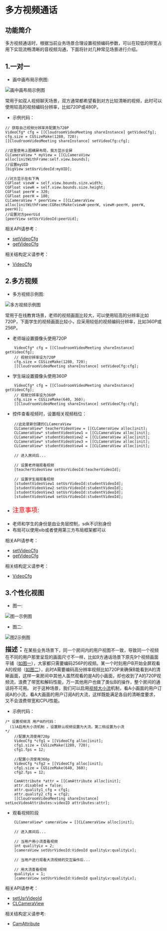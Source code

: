 # 多方视频通话

## 功能简介

多方视频通话时，根据当前业务场景合理设置视频编码参数，可以在较低的带宽占用下实现流畅清晰的音视频沟通，下面将针对几种常见场景进行介绍。


<h2 id=one> 1.一对一</h2>

- 画中画布局示例图:

![画中画布局示例图](./images/layout_overlap.jpg)

常用于如双人视频聊天场景，双方通常都希望看到对方比较清晰的视频，此时可以使用较高的视频编码分辨率，比如720P或480P。


- 示例代码：

```oc
// 获取自己视频分辨率并配置为720P
VideoCfg* cfg = [[CloudroomVideoMeeting shareInstance] getVideoCfg];
cfg.size = CGSizeMake(1280, 720);
[[CloudroomVideoMeeting shareInstance] setVideoCfg:cfg];

//这里使用上图横屏布局，我方显示全屏
CLCameraView * myView = [[CLCameraView alloc]initWithFrame:self.view.bounds];
//设置myUID
[bigView setUsrVideoId:myUID];

//对方显示在右下角
CGFloat viewW = self.view.bounds.size.width;
CGFloat viewH = self.view.bounds.size.height;
CGFloat peerW = 320;
CGFloat peerH = 180;
CLCameraView * peerView = [[CLCameraView alloc]initWithFrame:CGRectMake(viewW-peerW, viewH-peerH, peerW, peerH)];
//设置对方peerUid
[peerView setUsrVideoId:peerUid];

```

相关API请参考：
+ [setVideoCfg](Apis.md#setVideoCfg)
+ [getVideoCfg](Apis.md#getVideoCfg)

相关结构定义请参考：
+ [VideoCfg](TypeDefinitions.md#VideoCfg)


<h2 id=more> 2.多方视频</h2>

- 多方视频示例图:

![多方视频示例图](./images/five.jpg)

常用于在线教育场景，老师的视频画面比较大，可以使用较高的分辨率比如720P，下面学生的视频画面比较小，应采用较低的视频编码分辨率，比如360P或256P。


- 老师端设置摄像头使用720P

```oc
    VideoCfg* cfg = [[CloudroomVideoMeeting shareInstance] getVideoCfg];
    // 视频分辨率设为720P
    cfg.size = CGSizeMake(1280, 720);
    [[CloudroomVideoMeeting shareInstance] setVideoCfg:cfg];
```

- 学生端设置摄像头使用360P

```oc
    VideoCfg* cfg = [[CloudroomVideoMeeting shareInstance] getVideoCfg];
    // 视频分辨率设为360P
    cfg.size = CGSizeMake(640, 360);
    [[CloudroomVideoMeeting shareInstance] setVideoCfg:cfg];
```

- 控件查看视频时，设置相关视频档位：

```oc
    //此处是新创建的CLCameraView
    CLCameraView* teacherVideoView = [[CLCameraView alloc]init];
    CLCameraView* studentVideoView1 = [[CLCameraView alloc]init];
    CLCameraView* studentVideoView2 = [[CLCameraView alloc]init];
    CLCameraView* studentVideoView3 = [[CLCameraView alloc]init];
    CLCameraView* studentVideoView4 = [[CLCameraView alloc]init];
    
    // 进入房间后...
    
    // 设置老师端观看视频
    [teacherVideoView setUsrVideoId:teacherVideoId];

    // 设置学生端观看视频
    [studentVideoView1 setUsrVideoId:studentVideoId];
    [studentVideoView2 setUsrVideoId:studentVideoId];
    [studentVideoView3 setUsrVideoId:studentVideoId];
    [studentVideoView4 setUsrVideoId:studentVideoId];

```
- <p style="color:red; font-size:20px">注意事项:</p>

+ 老师和学生的身份是由业务层控制，sdk不识别身份
+ 布局可以使用xib或者使用第三方布局框架都可以


相关API请参考：
+ [setVideoCfg](Apis.md#setVideoCfg)
+ [getVideoCfg](Apis.md#getVideoCfg)

相关结构定义请参考：
+ [VideoCfg](TypeDefinitions.md#VideoCfg)


<h2 id=customize> 3.个性化视图</h2>

- 图一: 

![图一示例图](./images/nine.jpg)

- 图二:

![图2示例图](./images/one.jpg)

<font style="font-weight:bolder;font-size:20px;">描述：</font>在某些业务场景下，同一个房间内的用户视图不一致，导致同一个视频在不同的用户那里呈现的画面尺寸不一样，比如9方通话场景下原先9个视频画面平铺（[如图一](#layout_customize)），大家都只需要编码256P的视频。某一个时刻用户B开始全屏观看A的视频（[如图二](#layout_customize2)），此时A需要编码高分辨率视频比如720P来确保B能看到A的清晰画面，这样一来房间中其他人虽然观看的是A的小画面，却也收到了A的720P视频流，浪费了带宽和解码性能，万一其他用户也做了类似B的操作，整个房间的通话将不可用。
对于这种场景，我们可以启用[视频大小流](README.md#stream)机制，看A小画面的用户订阅A的小流，看A大画面的用户订阅A的大流，这样既能满足各自的清晰度要求，又不会浪费带宽和CPU性能。

- 示例代码：

```oc
/* 设置视频流 用户A的代码：
  (1)A启用大小流机制 。设置默认视频设置为大流，第二档设置为小流
*/
    //配置大流使用720p
    VideoCfg *cfg1 = [[VideoCfg alloc]init];
    cfg1.size = CGSizeMake(1280, 720);
    cfg1.fps = 12;

    //配置小流使用360p
    VideoCfg *cfg2 = [[VideoCfg alloc]init];
    cfg1.size = CGSizeMake(640, 360);
    cfg2.fps = 12;

    CamAttribute *attr = [[CamAttribute alloc]init];
    attr.disabled = false;
    attr.quality1_cfg = cfg1;
    attr.quality2_cfg = cfg2;
    [[CloudroomVideoMeeting shareInstance] setLocVideoAttributes:videoID attributes:attr];
```

- 观看视频阶段

```oc
    CLCameraView* cameraView = [[CLCameraView alloc]init];
    
    // 进入房间后...
    
    // 当用户用小流查看视频
    int qualityLv = 2;
    [cameraView setUsrVideoId:VideoId qualityLv:qualityLv];
    
    // 当用户进行观看大流视频的交互操作后...
    
    // 用大流查看视频
    qualityLv = 1;
    [cameraView setUsrVideoId:VideoId qualityLv:qualityLv];
```

相关API请参考：
+ [setUsrVideoId](Apis.md#setUsrVideoId)
+ [CLCameraView](UIComponent.md#CLCameraView)

相关结构定义请参考: 
+ [CamAttribute](TypeDefinitions.md#CamAttribute)
